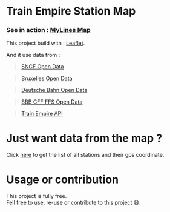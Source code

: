# Train Empire Station Map

### See in action : [MyLines Map](https://map.mylines.fr)

This project build with : [Leaflet](https://leafletjs.com/).

And it use data from : 
> [SNCF Open Data](https://data.sncf.com/)

> [Bruxelles Open Data](https://opendata.bruxelles.be)

> [Deutsche Bahn Open Data](https://data.deutschebahn.com/)

> [SBB CFF FFS Open Data](https://data.sbb.ch)

> [Train Empire API](https://train-empire.com/api/doc)

# Just want data from the map ?

Click [here](http://map.mylines.fr/geojson.json) to get the list of all stations and their gps coordinate.

# Usage or contribution

This project is fully free.\
Fell free to use, re-use or contribute to this project 😄.
